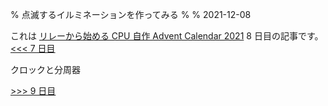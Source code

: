 % 点滅するイルミネーションを作ってみる
%
% 2021-12-08

これは [リレーから始める CPU 自作 Advent Calendar 2021](https://adventar.org/calendars/7052) 8 日目の記事です。[<<< 7 日目](../Day7_Clock/)

クロックと分周器

[>>> 9 日目](../Day9_ROM/)
